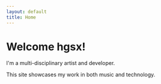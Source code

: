 ```yaml
---
layout: default
title: Home
---
```


# Welcome hgsx!

I'm a multi-disciplinary artist and developer.

This site showcases my work in both music and technology.

